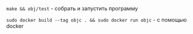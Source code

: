 `make && obj/test` - собрать и запустить программу

`sudo docker build --tag objc . && sudo docker run objc` - с помощью docker
